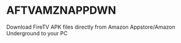 # AFTVAMZNAPPDWN
Download FireTV APK files directly from Amazon Appstore/Amazon Underground to your PC
